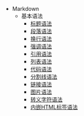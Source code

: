 - Markdown
  - 基本语法
    - [标题语法](Markdown/标题语法.md)
    - [段落语法](Markdown/段落语法.md)
    - [换行语法](Markdown/换行语法.md)
    - [强调语法](Markdown/强调语法.md)
    - [引用语法](Markdown/引用语法.md)
    - [列表语法](Markdown/列表语法.md)
    - [代码语法](Markdown/代码语法.md)
    - [分割线语法](Markdown/分割线语法.md)
    - [链接语法](Markdown/链接语法.md)
    - [图片语法](Markdown/图片语法.md)
    - [转义字符语法](Markdown/转义字符语法.md)
    - [内嵌HTML标签语法](Markdown/内嵌HTML标签)

